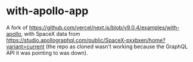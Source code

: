 # with-apollo-app
A fork of https://github.com/vercel/next.js/blob/v9.0.4/examples/with-apollo, with SpaceX data from https://studio.apollographql.com/public/SpaceX-pxxbxen/home?variant=current
(the repo as cloned wasn't working because the GraphQL API it was pointing to was down).

